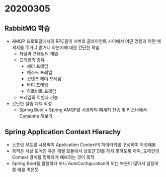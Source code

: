 # 20200305
## RabbitMQ 학습
- AMQP 프로토콜에서의 RPC콜이 서버와 클라이언트 사이에서 어떤 명령과 어떤 메세지를 주거니 받거니 하는지에 대한 간단한 학습
  - 채널과 프레임의 개념
  - 프레임의 종류
    - 헤더 프레임
    - 메소드 프레임
    - 컨텐츠 헤더 프레임
    - 바디 프레임
    - 하트비트 프레임
  - 프레임의 역할과 기능
- 간단한 실습 예제 작성
  - Spring Boot + Spring AMQP를 사용하여 메세지 전송 및 리스너에서 Consume 해보기

## Spring Application Context Hierachy
- 스프링 부트를 사용하여 Application Context의 하이라키를 구성하여 작성해봄
- 목적은 서브 도메인 혹은 개별 모듈에서 상호간 DI를 하지 못하도록 하여, 도메인의 Context 경계를 명확하게 해보려는 것이 목적
- Spring Boot를 활용하다 보니 AutoConfiguration이 되는 부분이 많아서 설정에 쫌 애를 먹은듯



